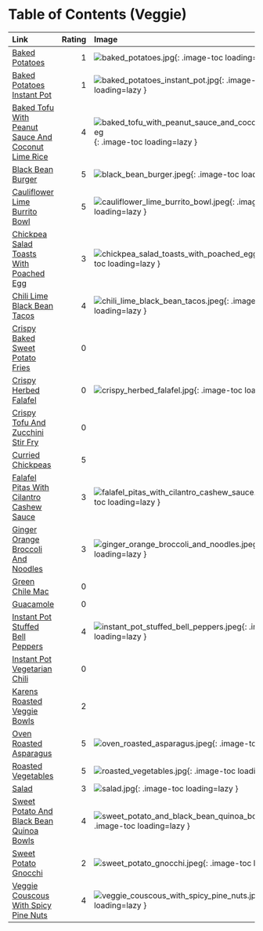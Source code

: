 # Table of Contents (Veggie)

| Link                                                                                                          |   Rating | Image                                                                                                                                             |
|:--------------------------------------------------------------------------------------------------------------|---------:|:--------------------------------------------------------------------------------------------------------------------------------------------------|
| [Baked Potatoes](./baked_potatoes.md)                                                                         |        1 | ![baked_potatoes.jpg](./baked_potatoes.jpg){: .image-toc loading=lazy }                                                                           |
| [Baked Potatoes Instant Pot](./baked_potatoes_instant_pot.md)                                                 |        1 | ![baked_potatoes_instant_pot.jpg](./baked_potatoes_instant_pot.jpg){: .image-toc loading=lazy }                                                   |
| [Baked Tofu With Peanut Sauce And Coconut Lime Rice](./baked_tofu_with_peanut_sauce_and_coconut_lime_rice.md) |        4 | ![baked_tofu_with_peanut_sauce_and_coconut_lime_rice.jpeg](./baked_tofu_with_peanut_sauce_and_coconut_lime_rice.jpeg){: .image-toc loading=lazy } |
| [Black Bean Burger](./black_bean_burger.md)                                                                   |        5 | ![black_bean_burger.jpeg](./black_bean_burger.jpeg){: .image-toc loading=lazy }                                                                   |
| [Cauliflower Lime Burrito Bowl](./cauliflower_lime_burrito_bowl.md)                                           |        5 | ![cauliflower_lime_burrito_bowl.jpeg](./cauliflower_lime_burrito_bowl.jpeg){: .image-toc loading=lazy }                                           |
| [Chickpea Salad Toasts With Poached Egg](./chickpea_salad_toasts_with_poached_egg.md)                         |        3 | ![chickpea_salad_toasts_with_poached_egg.jpeg](./chickpea_salad_toasts_with_poached_egg.jpeg){: .image-toc loading=lazy }                         |
| [Chili Lime Black Bean Tacos](./chili_lime_black_bean_tacos.md)                                               |        4 | ![chili_lime_black_bean_tacos.jpeg](./chili_lime_black_bean_tacos.jpeg){: .image-toc loading=lazy }                                               |
| [Crispy Baked Sweet Potato Fries](./crispy_baked_sweet_potato_fries.md)                                       |        0 | <!-- TODO: Capture image -->                                                                                                                      |
| [Crispy Herbed Falafel](./crispy_herbed_falafel.md)                                                           |        0 | ![crispy_herbed_falafel.jpg](./crispy_herbed_falafel.jpg){: .image-toc loading=lazy }                                                             |
| [Crispy Tofu And Zucchini Stir Fry](./crispy_tofu_and_zucchini_stir_fry.md)                                   |        0 | <!-- TODO: Capture image -->                                                                                                                      |
| [Curried Chickpeas](./curried_chickpeas.md)                                                                   |        5 | <!-- TODO: Capture image -->                                                                                                                      |
| [Falafel Pitas With Cilantro Cashew Sauce](./falafel_pitas_with_cilantro_cashew_sauce.md)                     |        3 | ![falafel_pitas_with_cilantro_cashew_sauce.jpeg](./falafel_pitas_with_cilantro_cashew_sauce.jpeg){: .image-toc loading=lazy }                     |
| [Ginger Orange Broccoli And Noodles](./ginger_orange_broccoli_and_noodles.md)                                 |        3 | ![ginger_orange_broccoli_and_noodles.jpeg](./ginger_orange_broccoli_and_noodles.jpeg){: .image-toc loading=lazy }                                 |
| [Green Chile Mac](./green_chile_mac.md)                                                                       |        0 | <!-- TODO: Capture image -->                                                                                                                      |
| [Guacamole](./guacamole.md)                                                                                   |        0 | <!-- TODO: Capture image -->                                                                                                                      |
| [Instant Pot Stuffed Bell Peppers](./instant_pot_stuffed_bell_peppers.md)                                     |        4 | ![instant_pot_stuffed_bell_peppers.jpeg](./instant_pot_stuffed_bell_peppers.jpeg){: .image-toc loading=lazy }                                     |
| [Instant Pot Vegetarian Chili](./instant_pot_vegetarian_chili.md)                                             |        0 | <!-- TODO: Capture image -->                                                                                                                      |
| [Karens Roasted Veggie Bowls](./karens_roasted_veggie_bowls.md)                                               |        2 | <!-- TODO: Capture image -->                                                                                                                      |
| [Oven Roasted Asparagus](./oven_roasted_asparagus.md)                                                         |        5 | ![oven_roasted_asparagus.jpeg](./oven_roasted_asparagus.jpeg){: .image-toc loading=lazy }                                                         |
| [Roasted Vegetables](./roasted_vegetables.md)                                                                 |        5 | ![roasted_vegetables.jpg](./roasted_vegetables.jpg){: .image-toc loading=lazy }                                                                   |
| [Salad](./salad.md)                                                                                           |        3 | ![salad.jpg](./salad.jpg){: .image-toc loading=lazy }                                                                                             |
| [Sweet Potato And Black Bean Quinoa Bowls](./sweet_potato_and_black_bean_quinoa_bowls.md)                     |        4 | ![sweet_potato_and_black_bean_quinoa_bowls.jpeg](./sweet_potato_and_black_bean_quinoa_bowls.jpeg){: .image-toc loading=lazy }                     |
| [Sweet Potato Gnocchi](./sweet_potato_gnocchi.md)                                                             |        2 | ![sweet_potato_gnocchi.jpeg](./sweet_potato_gnocchi.jpeg){: .image-toc loading=lazy }                                                             |
| [Veggie Couscous With Spicy Pine Nuts](./veggie_couscous_with_spicy_pine_nuts.md)                             |        4 | ![veggie_couscous_with_spicy_pine_nuts.jpeg](./veggie_couscous_with_spicy_pine_nuts.jpeg){: .image-toc loading=lazy }                             |

